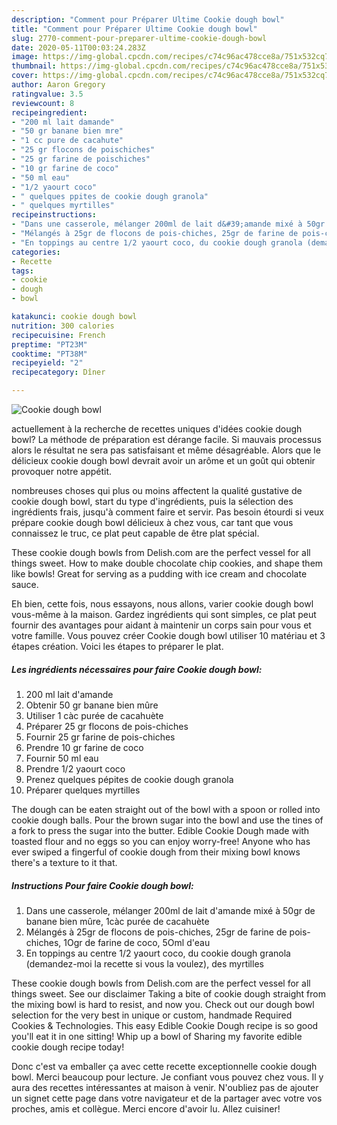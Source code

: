 ```yaml
---
description: "Comment pour Préparer Ultime Cookie dough bowl"
title: "Comment pour Préparer Ultime Cookie dough bowl"
slug: 2770-comment-pour-preparer-ultime-cookie-dough-bowl
date: 2020-05-11T00:03:24.283Z
image: https://img-global.cpcdn.com/recipes/c74c96ac478cce8a/751x532cq70/cookie-dough-bowl-photo-principale-de-la-recette.jpg
thumbnail: https://img-global.cpcdn.com/recipes/c74c96ac478cce8a/751x532cq70/cookie-dough-bowl-photo-principale-de-la-recette.jpg
cover: https://img-global.cpcdn.com/recipes/c74c96ac478cce8a/751x532cq70/cookie-dough-bowl-photo-principale-de-la-recette.jpg
author: Aaron Gregory
ratingvalue: 3.5
reviewcount: 8
recipeingredient:
- "200 ml lait damande"
- "50 gr banane bien mre"
- "1 cc pure de cacahute"
- "25 gr flocons de poischiches"
- "25 gr farine de poischiches"
- "10 gr farine de coco"
- "50 ml eau"
- "1/2 yaourt coco"
- " quelques ppites de cookie dough granola"
- " quelques myrtilles"
recipeinstructions:
- "Dans une casserole, mélanger 200ml de lait d&#39;amande mixé à 50gr de banane bien mûre, 1càc purée de cacahuète"
- "Mélangés à 25gr de flocons de pois-chiches, 25gr de farine de pois-chiches, 1Ogr de farine de coco, 5Oml d&#39;eau"
- "En toppings au centre 1/2 yaourt coco, du cookie dough granola (demandez-moi la recette si vous la voulez), des myrtilles"
categories:
- Recette
tags:
- cookie
- dough
- bowl

katakunci: cookie dough bowl 
nutrition: 300 calories
recipecuisine: French
preptime: "PT23M"
cooktime: "PT38M"
recipeyield: "2"
recipecategory: Dîner

---
```



![Cookie dough bowl](https://img-global.cpcdn.com/recipes/c74c96ac478cce8a/751x532cq70/cookie-dough-bowl-photo-principale-de-la-recette.jpg)

actuellement à la recherche de recettes uniques d'idées cookie dough bowl? La méthode de préparation est dérange facile. Si mauvais processus alors le résultat ne sera pas satisfaisant et même désagréable. Alors que le délicieux cookie dough bowl devrait avoir un arôme et un goût qui obtenir provoquer notre appétit.

nombreuses choses qui plus ou moins affectent la qualité gustative de cookie dough bowl, start du type d'ingrédients, puis la sélection des ingrédients frais, jusqu'à comment faire et servir. Pas besoin étourdi si veux prépare cookie dough bowl délicieux à chez vous, car tant que vous connaissez le truc, ce plat peut capable de être plat spécial.

These cookie dough bowls from Delish.com are the perfect vessel for all things sweet. How to make double chocolate chip cookies, and shape them like bowls! Great for serving as a pudding with ice cream and chocolate sauce.


Eh bien, cette fois, nous essayons, nous allons, varier cookie dough bowl vous-même à la maison. Gardez ingrédients qui sont simples, ce plat peut fournir des avantages pour aidant à maintenir un corps sain pour vous et votre famille. Vous pouvez créer Cookie dough bowl utiliser 10 matériau et 3 étapes création. Voici les étapes to préparer le plat.

<!--inarticleads1-->

##### Les ingrédients nécessaires pour faire Cookie dough bowl:

1.  200 ml lait d&#39;amande
1. Obtenir 50 gr banane bien mûre
1. Utiliser 1 càc purée de cacahuète
1. Préparer 25 gr flocons de pois-chiches
1. Fournir 25 gr farine de pois-chiches
1. Prendre 10 gr farine de coco
1. Fournir 50 ml eau
1. Prendre 1/2 yaourt coco
1. Prenez  quelques pépites de cookie dough granola
1. Préparer  quelques myrtilles


The dough can be eaten straight out of the bowl with a spoon or rolled into cookie dough balls. Pour the brown sugar into the bowl and use the tines of a fork to press the sugar into the butter. Edible Cookie Dough made with toasted flour and no eggs so you can enjoy worry-free! Anyone who has ever swiped a fingerful of cookie dough from their mixing bowl knows there&#39;s a texture to it that. 

<!--inarticleads2-->

##### Instructions Pour faire Cookie dough bowl:

1. Dans une casserole, mélanger 200ml de lait d&#39;amande mixé à 50gr de banane bien mûre, 1càc purée de cacahuète
1. Mélangés à 25gr de flocons de pois-chiches, 25gr de farine de pois-chiches, 1Ogr de farine de coco, 5Oml d&#39;eau
1. En toppings au centre 1/2 yaourt coco, du cookie dough granola (demandez-moi la recette si vous la voulez), des myrtilles


These cookie dough bowls from Delish.com are the perfect vessel for all things sweet. See our disclaimer Taking a bite of cookie dough straight from the mixing bowl is hard to resist, and now you. Check out our dough bowl selection for the very best in unique or custom, handmade Required Cookies &amp; Technologies. This easy Edible Cookie Dough recipe is so good you&#39;ll eat it in one sitting! Whip up a bowl of Sharing my favorite edible cookie dough recipe today! 


Donc c'est va emballer ça avec cette recette exceptionnelle cookie dough bowl. Merci beaucoup pour lecture. Je confiant vous pouvez chez vous. Il y aura des recettes  intéressantes at maison à venir. N'oubliez pas de ajouter un signet cette page dans votre navigateur et de la partager avec votre vos proches, amis et collègue. Merci encore d'avoir lu. Allez cuisiner!
